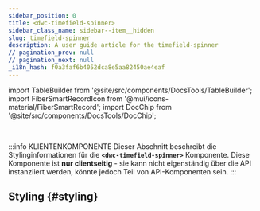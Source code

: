 ```yaml
---
sidebar_position: 0
title: <dwc-timefield-spinner>
sidebar_class_name: sidebar--item__hidden
slug: timefield-spinner
description: A user guide article for the timefield-spinner
// pagination_prev: null
// pagination_next: null
_i18n_hash: f0a3faf6b4052dca8e5aa82450ae4eaf
---
```

import TableBuilder from '@site/src/components/DocsTools/TableBuilder';
import FiberSmartRecordIcon from '@mui/icons-material/FiberSmartRecord';
import DocChip from '@site/src/components/DocsTools/DocChip';

<DocChip chip='shadow' />

<br />

:::info KLIENTENKOMPONENTE
Dieser Abschnitt beschreibt die Stylinginformationen für die **`<dwc-timefield-spinner>`** Komponente. Diese Komponente ist **nur clientseitig** - sie kann nicht eigenständig über die API instanziiert werden, könnte jedoch Teil von API-Komponenten sein.
:::

## Styling {#styling}

<TableBuilder name="dwc-timefield-spinner" clientComponent />
